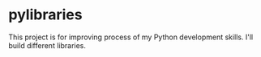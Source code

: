 # pylibraries
This project is for improving process of my Python development skills. I'll build different libraries.
